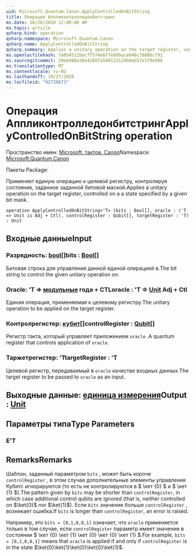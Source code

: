 ```yaml
---
uid: Microsoft.Quantum.Canon.ApplyControlledOnBitString
title: Операция Аппликонтролледонбитстринг
ms.date: 10/26/2020 12:00:00 AM
ms.topic: article
qsharp.kind: operation
qsharp.namespace: Microsoft.Quantum.Canon
qsharp.name: ApplyControlledOnBitString
qsharp.summary: Applies a unitary operation on the target register, controlled on a a state specified by a given bit mask.
ms.openlocfilehash: 7a054511bacff574e6f7e889ace048c78886cf91
ms.sourcegitcommit: 29e0d88a30e4166fa580132124b0eb57e1f0e986
ms.translationtype: MT
ms.contentlocale: ru-RU
ms.lasthandoff: 10/27/2020
ms.locfileid: "92729673"
---
```

# <a name="applycontrolledonbitstring-operation"></a><span data-ttu-id="e3dbb-102">Операция Аппликонтролледонбитстринг</span><span class="sxs-lookup"><span data-stu-id="e3dbb-102">ApplyControlledOnBitString operation</span></span>

<span data-ttu-id="e3dbb-103">Пространство имен: [Microsoft. тактов. Canon](xref:Microsoft.Quantum.Canon)</span><span class="sxs-lookup"><span data-stu-id="e3dbb-103">Namespace: [Microsoft.Quantum.Canon](xref:Microsoft.Quantum.Canon)</span></span>

<span data-ttu-id="e3dbb-104">Пакеты [](https://nuget.org/packages/)</span><span class="sxs-lookup"><span data-stu-id="e3dbb-104">Package: [](https://nuget.org/packages/)</span></span>


<span data-ttu-id="e3dbb-105">Применяет единую операцию к целевой регистру, контролируя состояние, заданное заданной битовой маской.</span><span class="sxs-lookup"><span data-stu-id="e3dbb-105">Applies a unitary operation on the target register, controlled on a a state specified by a given bit mask.</span></span>

```qsharp
operation ApplyControlledOnBitString<'T> (bits : Bool[], oracle : ('T => Unit is Adj + Ctl), controlRegister : Qubit[], targetRegister : 'T) : Unit
```


## <a name="input"></a><span data-ttu-id="e3dbb-106">Входные данные</span><span class="sxs-lookup"><span data-stu-id="e3dbb-106">Input</span></span>

### <a name="bits--bool"></a><span data-ttu-id="e3dbb-107">Разрядность: [bool](xref:microsoft.quantum.lang-ref.bool)[]</span><span class="sxs-lookup"><span data-stu-id="e3dbb-107">bits : [Bool](xref:microsoft.quantum.lang-ref.bool)[]</span></span>

<span data-ttu-id="e3dbb-108">Битовая строка для управления данной единой операцией в.</span><span class="sxs-lookup"><span data-stu-id="e3dbb-108">The bit string to control the given unitary operation on.</span></span>


### <a name="oracle--t--unit-adj--ctl"></a><span data-ttu-id="e3dbb-109">Oracle: 'T => [модульные](xref:microsoft.quantum.lang-ref.unit) года + CTL</span><span class="sxs-lookup"><span data-stu-id="e3dbb-109">oracle : 'T => [Unit](xref:microsoft.quantum.lang-ref.unit) Adj + Ctl</span></span>

<span data-ttu-id="e3dbb-110">Единая операция, применяемая к целевому регистру.</span><span class="sxs-lookup"><span data-stu-id="e3dbb-110">The unitary operation to be applied on the target register.</span></span>


### <a name="controlregister--qubit"></a><span data-ttu-id="e3dbb-111">Контролрегистер: [кубит](xref:microsoft.quantum.lang-ref.qubit)[]</span><span class="sxs-lookup"><span data-stu-id="e3dbb-111">controlRegister : [Qubit](xref:microsoft.quantum.lang-ref.qubit)[]</span></span>

<span data-ttu-id="e3dbb-112">Регистр такта, который управляет приложением `oracle` .</span><span class="sxs-lookup"><span data-stu-id="e3dbb-112">A quantum register that controls application of `oracle`.</span></span>


### <a name="targetregister--t"></a><span data-ttu-id="e3dbb-113">Таржетрегистер: 'T</span><span class="sxs-lookup"><span data-stu-id="e3dbb-113">targetRegister : 'T</span></span>

<span data-ttu-id="e3dbb-114">Целевой регистр, передаваемый в `oracle` качестве входных данных.</span><span class="sxs-lookup"><span data-stu-id="e3dbb-114">The target register to be passed to `oracle` as an input.</span></span>



## <a name="output--unit"></a><span data-ttu-id="e3dbb-115">Выходные данные: [единица измерения](xref:microsoft.quantum.lang-ref.unit)</span><span class="sxs-lookup"><span data-stu-id="e3dbb-115">Output : [Unit](xref:microsoft.quantum.lang-ref.unit)</span></span>



## <a name="type-parameters"></a><span data-ttu-id="e3dbb-116">Параметры типа</span><span class="sxs-lookup"><span data-stu-id="e3dbb-116">Type Parameters</span></span>

### <a name="t"></a><span data-ttu-id="e3dbb-117">Е</span><span class="sxs-lookup"><span data-stu-id="e3dbb-117">'T</span></span>



## <a name="remarks"></a><span data-ttu-id="e3dbb-118">Remarks</span><span class="sxs-lookup"><span data-stu-id="e3dbb-118">Remarks</span></span>

<span data-ttu-id="e3dbb-119">Шаблон, заданный параметром `bits` , может быть короче `controlRegister` , в этом случае дополнительные элементы управления Кубитс игнорируются (то есть не контролируются в $ \кет {0} $ и $ \кет {1} $).</span><span class="sxs-lookup"><span data-stu-id="e3dbb-119">The pattern given by `bits` may be shorter than `controlRegister`, in which case additional control qubits are ignored (that is, neither controlled on $\ket{0}$ nor $\ket{1}$).</span></span>
<span data-ttu-id="e3dbb-120">Если `bits` значение больше `controlRegister` , возникает ошибка.</span><span class="sxs-lookup"><span data-stu-id="e3dbb-120">If `bits` is longer than `controlRegister`, an error is raised.</span></span>

<span data-ttu-id="e3dbb-121">Например, это `bits = [0,1,0,0,1]` означает, что `oracle` применяется только в том случае, если `controlRegister` параметр имеет значение в состоянии $ \кет {0} \кет {1} \кет {0} \кет {0} \кет {1} $.</span><span class="sxs-lookup"><span data-stu-id="e3dbb-121">For example, `bits = [0,1,0,0,1]` means that `oracle` is applied if and only if `controlRegister` is in the state $\ket{0}\ket{1}\ket{0}\ket{0}\ket{1}$.</span></span>